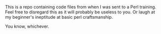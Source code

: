 This is a repo containing code files from when I was sent to a Perl training.
Feel free to disregard this as it will probably be useless to you. Or laugh at
my beginner's ineptitude at basic perl craftsmanship.

You know, whichever.
